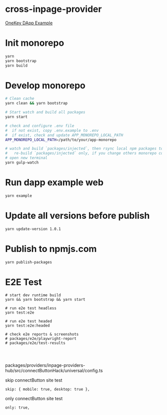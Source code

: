# cross-inpage-provider

[OneKey DApp Example](https://dapp-example.onekeytest.com/)

# Init monorepo

```bash
yarn
yarn bootstrap
yarn build
```

# Develop monorepo

```bash
# Clean cache
yarn clean && yarn bootstrap

# Start watch and build all packages
yarn start

# check and configure .env file
#  if not exist, copy .env.example to .env
#  if exist, check and update APP_MONOREPO_LOCAL_PATH
APP_MONOREPO_LOCAL_PATH=/path/to/your/app-monorepo

# watch and build `packages/injected`, then rsync local npm packages to app-monorepo
#   re-build `packages/injected` only, if you change others monorepo code, run `yarn build`
# open new terminal
yarn gulp-watch
```

# Run dapp example web

```bash
yarn example
```

# Update all versions before publish

```bash
yarn update-version 1.0.1
```

# Publish to npmjs.com

```bash
yarn publish-packages
```

# E2E Test

```
# start dev runtime build
yarn && yarn bootstrap && yarn start

# run e2e test headless
yarn test:e2e

# run e2e test headed
yarn test:e2e:headed

# check e2e reports & screenshots
# packages/e2e/playwright-report
# packages/e2e/test-results




```

packages/providers/inpage-providers-hub/src/connectButtonHack/universal/config.ts

skip connectButton site test

```
skip: { mobile: true, desktop: true },
```

only connectButton site test

```
only: true,
```
